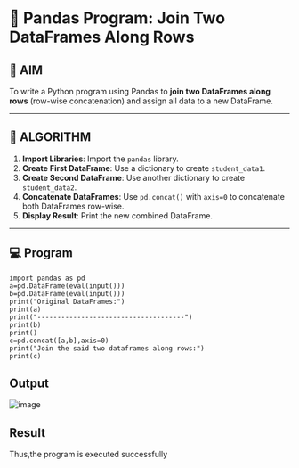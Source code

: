 # 🧪 Pandas Program: Join Two DataFrames Along Rows

## 🎯 AIM

To write a Python program using Pandas to **join two DataFrames along rows** (row-wise concatenation) and assign all data to a new DataFrame.

---

## 🧠 ALGORITHM

1. **Import Libraries**: Import the `pandas` library.
2. **Create First DataFrame**: Use a dictionary to create `student_data1`.
3. **Create Second DataFrame**: Use another dictionary to create `student_data2`.
4. **Concatenate DataFrames**: Use `pd.concat()` with `axis=0` to concatenate both DataFrames row-wise.
5. **Display Result**: Print the new combined DataFrame.

---

## 💻 Program
```
import pandas as pd
a=pd.DataFrame(eval(input()))
b=pd.DataFrame(eval(input()))
print("Original DataFrames:")
print(a)
print("-------------------------------------")
print(b)
print()
c=pd.concat([a,b],axis=0)
print("Join the said two dataframes along rows:")
print(c)
```

## Output
![image](https://github.com/user-attachments/assets/d476e909-3f72-44e4-8668-15800dbfbe93)

## Result
Thus,the program is executed successfully
